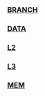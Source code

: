### [BRANCH](https://daneclacey.github.io/raw_data.github.io/att1/compute_density_momentum/1core_BRANCH.txt)
### [DATA](https://daneclacey.github.io/raw_data.github.io/att1/compute_density_momentum/1core_DATA.txt)
### [L2](https://daneclacey.github.io/raw_data.github.io/att1/compute_density_momentumo/1core_L2.txt)
### [L3](https://daneclacey.github.io/raw_data.github.io/att1/compute_density_momentum/1core_L3.txt)
### [MEM](https://daneclacey.github.io/raw_data.github.io/att1/compute_density_momentum/1core_MEM.txt)